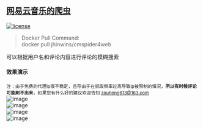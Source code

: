 ## [网易云音乐的爬虫](http://59.110.143.71/CMSpider4web/)

[![license](https://img.shields.io/github/license/mashape/apistatus.svg)]()<br/>
>Docker Pull Command:<br/>
>docker pull jhinwins/cmspider4web

可以根据用户名和评论内容进行评论的模糊搜索<br/>

#### 效果演示
<small color=gray>注：由于免费的代理ip很不稳定，且存由于在抓取频率过高导致ip被限制的情况，**所以有时候评论可能刷不出来**，如果您有什么好的建议欢迎告知 zouheng613@163.com</small><br/>
![image](https://github.com/Jhinwins/cloudMusicSpider/blob/master/imgs/index.png)<br/>
![image](https://github.com/Jhinwins/cloudMusicSpider/blob/master/imgs/comments_index.png)<br/>
![image](https://github.com/Jhinwins/cloudMusicSpider/blob/master/imgs/search_comments.png)<br/>
![image](https://github.com/Jhinwins/cloudMusicSpider/blob/master/imgs/comments.png)
